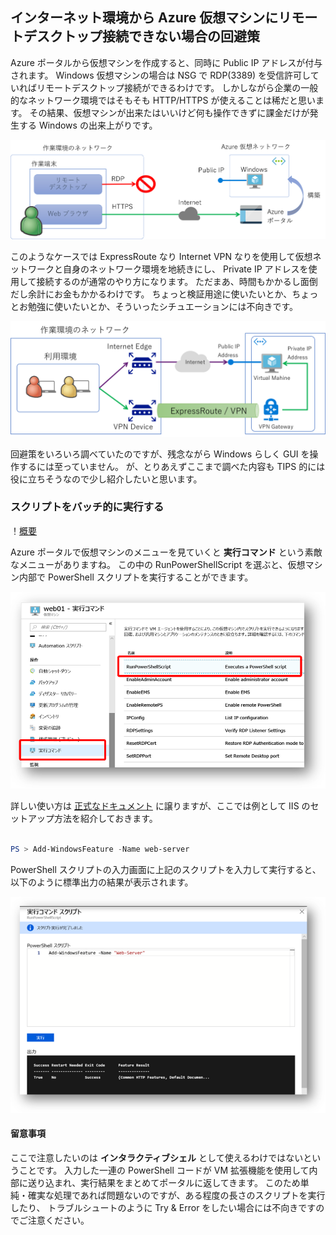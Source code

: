 ## インターネット環境から Azure 仮想マシンにリモートデスクトップ接続できない場合の回避策

Azure ポータルから仮想マシンを作成すると、同時に Public IP アドレスが付与されます。
Windows 仮想マシンの場合は NSG で RDP(3389) を受信許可していればリモートデスクトップ接続ができるわけです。
しかしながら企業の一般的なネットワーク環境ではそもそも HTTP/HTTPS が使えることは稀だと思います。
その結果、仮想マシンが出来たはいいけど何も操作できずに課金だけが発生する Windows の出来上がりです。

![これは困った](./cannot-access-rdp.png)

このようなケースでは ExpressRoute なり Internet VPN なりを使用して仮想ネットワークと自身のネットワーク環境を地続きにし、
Private IP アドレスを使用して接続するのが通常のやり方になります。
ただまあ、時間もかかるし面倒だし余計にお金もかかるわけです。
ちょっと検証用途に使いたいとか、ちょっとお勉強に使いたいとか、そういったシチュエーションには不向きです。

![これは面倒](./connect-vpn-er.png)

回避策をいろいろ調べていたのですが、残念ながら Windows らしく GUI を操作するには至っていません。
が、とりあえずここまで調べた内容も TIPS 的には役に立ちそうなので少し紹介したいと思います。

### スクリプトをバッチ的に実行する

！[概要](./overview-runpowershellscript.png)

Azure ポータルで仮想マシンのメニューを見ていくと **実行コマンド** という素敵なメニューがありますね。
この中の RunPowerShellScript を選ぶと、仮想マシン内部で PowerShell スクリプトを実行することができます。

![コマンド実行](./run-powershell-script.png)

詳しい使い方は
[正式なドキュメント](https://docs.microsoft.com/ja-jp/azure/virtual-machines/windows/run-command)
に譲りますが、ここでは例として IIS のセットアップ方法を紹介しておきます。

```powershell

PS > Add-WindowsFeature -Name web-server

```

PowerShell スクリプトの入力画面に上記のスクリプトを入力して実行すると、以下のように標準出力の結果が表示されます。

![IISのセットアップ](./setup-iis.png)

#### 留意事項
ここで注意したいのは **インタラクティブシェル** として使えるわけではないということです。
入力した一連の PowerShell コードが VM 拡張機能を使用して内部に送り込まれ、実行結果をまとめてポータルに返してきます。
このため単純・確実な処理であれば問題ないのですが、ある程度の長さのスクリプトを実行したり、
トラブルシュートのように Try & Error をしたい場合には不向きですのでご注意ください。